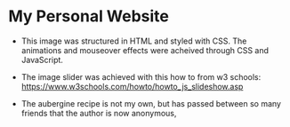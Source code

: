 # My Personal Website

- This image was structured in HTML and styled with CSS. The animations and mouseover effects were acheived through CSS and JavaScript.

- The image slider was achieved with this how to from w3 schools: https://www.w3schools.com/howto/howto_js_slideshow.asp

- The aubergine recipe is not my own, but has passed between so many friends that the author is now anonymous, 